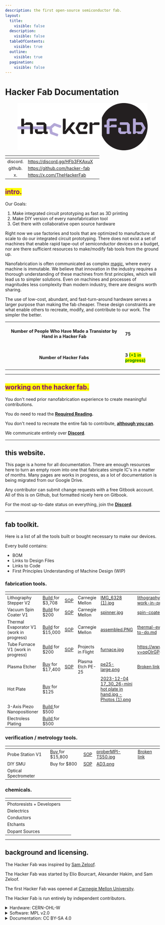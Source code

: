 ```yaml
---
description: the first open-source semiconductor fab.
layout:
  title:
    visible: false
  description:
    visible: false
  tableOfContents:
    visible: true
  outline:
    visible: true
  pagination:
    visible: false
---
```


# Hacker Fab Documentation

<figure><img src=".gitbook/assets/Hacker Fab_Black w lilac.png" alt="" width="563"><figcaption></figcaption></figure>

<table data-view="cards"><thead><tr><th align="center"></th><th data-hidden data-card-target data-type="content-ref"></th><th data-hidden data-card-cover data-type="files"></th></tr></thead><tbody><tr><td align="center">discord.</td><td><a href="https://discord.gg/HFb3FKAxuX">https://discord.gg/HFb3FKAxuX</a></td><td></td></tr><tr><td align="center">github.</td><td><a href="https://github.com/hacker-fab">https://github.com/hacker-fab</a></td><td></td></tr><tr><td align="center">x.</td><td><a href="https://x.com/TheHackerFab">https://x.com/TheHackerFab</a></td><td></td></tr></tbody></table>

## <mark style="color:purple;">intro.</mark>

Our Goals:

1. Make integrated circuit prototyping as fast as 3D printing
2. Make DIY version of every nanofabrication tool
3. Get there with collaborative open source hardware

Right now we use factories and tools that are optimized to manufacture at scale to do our integrated circuit prototyping. There does not exist a set of machines that enable rapid tape-out of semiconductor devices on a budget, nor are there sufficient resources to make/modify fab tools from the ground up.

Nanofabrication is often communicated as complex [magic](https://www.youtube.com/watch?v=d9SWNLZvA8g), where every machine is immutable. We believe that innovation in the industry requires a thorough understanding of these machines from first principles, which will lead us to simpler solutions. Even on machines and processes of magnitudes less complexity than modern industry, there are designs worth sharing.

The use of low-cost, abundant, and fast-turn-around hardware serves a larger purpose than making the fab cheaper. These design constraints are what enable others to recreate, modify, and contribute to our work. The simpler the better.

|                                                                              |                                                               |
| :--------------------------------------------------------------------------: | ------------------------------------------------------------- |
| <h4>Number of People Who Have Made a Transistor by Hand in a Hacker Fab</h4> | <h4>75</h4>                                                   |
|                        <h4>Number of Hacker Fabs</h4>                        | <h4>3 <mark style="color:green;">(+1 in progress)</mark></h4> |

***

## <mark style="color:purple;">working on the hacker fab.</mark>

You don't need prior nanofabrication experience to create meaningful contributions.

You do need to read the [**Required Reading**](guides/required-reading-todo.md)**.**

You don't need to recreate the entire fab to contribute, [**although you can**](guides/build-a-fab-to-do.md).

We communicate entirely over [**Discord**](https://discord.gg/HFb3FKAxuX).

***

## this website.

This page is a home for all documentation. There are enough resources here to turn an empty room into one that fabricates simple IC's in a matter of months. Many pages are works in progress, as a lot of documentation is being migrated from our Google Drive.

Any contributor can submit change requests with a free Gitbook account. All of this is on Github, but formatted nicely here on Gitbook.

For the most up-to-date status on everything, join the [**Discord**](https://discord.gg/HFb3FKAxuX).

***

## fab toolkit.

Here is a list of all the tools built or bought necessary to make our devices.

Every build contains:

* BOM
* Links to Design Files
* Links to Code
* First Principles Understanding of Machine Design (WIP)

### fabrication tools.

<table data-view="cards"><thead><tr><th></th><th></th><th></th><th></th><th data-hidden data-card-cover data-type="files"></th><th data-hidden data-card-target data-type="content-ref"></th></tr></thead><tbody><tr><td>Lithography Stepper V2</td><td><a href="fab-toolkit/patterning/lithography-stepper-v2-build-work-in-progress.md">Build </a>for $3,708</td><td><a href="standard-operating-procedures/patterning-sop-stepper-v2/">SOP</a></td><td>Carnegie Mellon</td><td><a href=".gitbook/assets/IMG_6328 (1).jpg">IMG_6328 (1).jpg</a></td><td><a href="fab-toolkit/patterning/lithography-stepper-v2-build-work-in-progress.md">lithography-stepper-v2-build-work-in-progress.md</a></td></tr><tr><td>Vacuum Spin Coater V1</td><td><a href="fab-toolkit/deposition/spin-coater-v1-build-to-do.md">Build</a> for $200</td><td><a href="standard-operating-procedures/patterning-sop-stepper-v2/vacuum-spin-coater-sop.md">SOP</a></td><td>Carnegie Mellon</td><td><a href=".gitbook/assets/spinner.jpg">spinner.jpg</a></td><td><a href="fab-toolkit/deposition/spin-coater-v1-build-to-do.md">spin-coater-v1-build-to-do.md</a></td></tr><tr><td>Thermal Evaporator V1 (work in progress)</td><td><a href="fab-toolkit/deposition/thermal-evaporator-v1-build-to-do.md">Build</a> for $15,000</td><td><a href="standard-operating-procedures/evaporator-sop.md">SOP</a></td><td>Carnegie Mellon</td><td><a href=".gitbook/assets/assembled.PNG">assembled.PNG</a></td><td><a href="fab-toolkit/deposition/thermal-evaporator-v1-build-to-do.md">thermal-evaporator-v1-build-to-do.md</a></td></tr><tr><td>Tube Furnace V1 (work in progress)</td><td><a href="https://youtu.be/oqOlrGPgng8?si=W4bGpYOg1724bw0Y">Build</a> for $200</td><td><a href="standard-operating-procedures/tube-furnace-sop.md">SOP</a></td><td>Projects in Flight</td><td><a href=".gitbook/assets/furnace.jpg">furnace.jpg</a></td><td><a href="https://www.youtube.com/watch?v=oqOlrGPgng8">https://www.youtube.com/watch?v=oqOlrGPgng8</a></td></tr><tr><td>Plasma Etcher</td><td><a href="broken-reference">Buy</a> for $17,400</td><td><a href="standard-operating-procedures/plasma-etcher-sop.md">SOP</a></td><td>Plasma Etch PE-25</td><td><a href=".gitbook/assets/pe25-large.png">pe25-large.png</a></td><td><a href="broken-reference">Broken link</a></td></tr><tr><td>Hot Plate</td><td><a href="https://www.amazon.com/SainSmart-Soldering-Preheating-Preheater-Intelligent/dp/B08R6XFPKR/ref=sr_1_5?crid=GQGSA76ZKKCZ&#x26;keywords=mini%2Bhot%2Bplate%2Bsoldering&#x26;qid=1701728962&#x26;sprefix=mini%2Bhot%2Bplate%2Bsoldeirn%2Caps%2C71&#x26;sr=8-5&#x26;th=1">Buy</a> for $125</td><td></td><td></td><td><a href=".gitbook/assets/2023-12-04 17_30_26-mini hot plate in hand.jpg ‎- Photos (1).png">2023-12-04 17_30_26-mini hot plate in hand.jpg ‎- Photos (1).png</a></td><td></td></tr><tr><td>3-Axis Piezo Nanopositioner</td><td><a href="broken-reference">Build </a>for $500</td><td></td><td></td><td></td><td></td></tr><tr><td>Electroless Plating</td><td><a href="fab-toolkit/deposition/electroless-nickel-plating.md">Build </a>for $500</td><td></td><td></td><td></td><td></td></tr></tbody></table>

### verification / metrology tools.

<table data-view="cards"><thead><tr><th></th><th></th><th></th><th data-hidden data-card-cover data-type="files"></th><th data-hidden data-card-target data-type="content-ref"></th></tr></thead><tbody><tr><td>Probe Station V1</td><td><a href="broken-reference">Buy </a>for $15,800</td><td><a href="standard-operating-procedures/probe-station-sop.md">SOP</a></td><td><a href=".gitbook/assets/proberMPI-TS50.jpg">proberMPI-TS50.jpg</a></td><td><a href="broken-reference">Broken link</a></td></tr><tr><td>DIY SMU</td><td>Buy for $800</td><td><a href="fab-toolkit/metrology-characterization/semiconductor-parameter-analyzer/smu-analog-discoveries.md">SOP</a></td><td><a href=".gitbook/assets/AD3.png">AD3.png</a></td><td></td></tr><tr><td>Optical Spectrometer</td><td></td><td></td><td></td><td></td></tr></tbody></table>

### chemicals.

<table data-view="cards"><thead><tr><th></th><th></th><th></th></tr></thead><tbody><tr><td>Photoresists + Developers</td><td></td><td></td></tr><tr><td>Dielectrics</td><td></td><td></td></tr><tr><td>Conductors</td><td></td><td></td></tr><tr><td>Etchants</td><td></td><td></td></tr><tr><td>Dopant Sources</td><td></td><td></td></tr></tbody></table>

***

## background and licensing.

The Hacker Fab was inspired by [Sam Zeloof](https://www.youtube.com/@SamZeloof).

The Hacker Fab was started by Elio Bourcart, Alexander Hakim, and Sam Zeloof.

The first Hacker Fab was opened at [Carnegie Mellon University](https://hackerfab.ece.cmu.edu/).

The Hacker Fab is run entirely by independent contributors.

<details>

<summary>Hardware: CERN-OHL-W</summary>

For example, if you release HDL files under CERN-OHL-W and then somebody uses those files in their FPGA, when they distribute the bitstream (either putting it online or shipping a product with it) they do not to make the rest of the HDL design available under CERN-OHL-W as well.&#x20;

[https://ohwr.org/project/cernohl/wikis/faq#q-what-are-all-these-suffixes  ](https://ohwr.org/project/cernohl/wikis/faq#q-what-are-all-these-suffixes)

[https://ohwr.org/cern\_ohl\_w\_v2.pdf](https://ohwr.org/cern\_ohl\_w\_v2.pdf)

</details>

<details>

<summary>Software: MPL v2.0</summary>

The MPL’s “file-level” copyleft is designed to encourage contributors to share modifications they make to your code, while still allowing them to combine your code with code under other licenses (open or proprietary) with minimal restrictions.&#x20;

[https://www.mozilla.org/en-US/MPL/2.0/ ](https://www.mozilla.org/en-US/MPL/2.0/)

[https://www.mozilla.org/en-US/MPL/2.0/FAQ/](https://www.mozilla.org/en-US/MPL/2.0/FAQ/)

</details>

<details>

<summary>Documentation: CC BY-SA 4.0</summary>

This license enables reusers to distribute, remix, adapt, and build upon the material in any medium or format, **so long as attribution is given to the creator**. The license allows for commercial use. If you remix, adapt, or build upon the material, you must license the modified material under identical terms. [https://creativecommons.org/licenses/by-sa/4.0/ ](https://creativecommons.org/licenses/by-sa/4.0/)[https://creativecommons.org/share-your-work/cclicenses/](https://creativecommons.org/share-your-work/cclicenses/)

</details>
